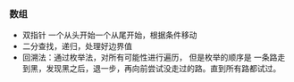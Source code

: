 ### 数组

- 双指针 一个从头开始一个从尾开始，根据条件移动
- 二分查找，递归，处理好边界值
- 回溯法：通过枚举法，对所有可能性进行遍历， 但是枚举的顺序是 一条路走到黑，发现黑之后，退一步，再向前尝试没走过的路。直到所有路都试过。